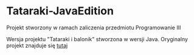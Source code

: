 # Tataraki-JavaEdition

Projekt stworzony w ramach zaliczenia przedmiotu Programowanie III

Wersja projektu "Tataraki i balonik" stworzona w wersji Java.
Oryginalny projekt znajduje się [tutaj](https://github.com/K-Ptak/Tataraki)
